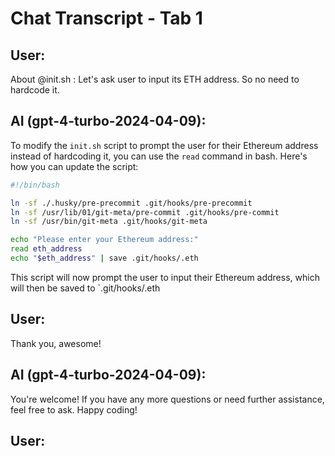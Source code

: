 # Chat Transcript - Tab 1

## User:

About @init.sh :
Let's ask user to input its ETH address. So no need to hardcode it.

## AI (gpt-4-turbo-2024-04-09):

To modify the `init.sh` script to prompt the user for their Ethereum address instead of hardcoding it, you can use the `read` command in bash. Here's how you can update the script:

```shell:init.sh
#!/bin/bash

ln -sf ./.husky/pre-precommit .git/hooks/pre-precommit
ln -sf /usr/lib/01/git-meta/pre-commit .git/hooks/pre-commit
ln -sf /usr/bin/git-meta .git/hooks/git-meta

echo "Please enter your Ethereum address:"
read eth_address
echo "$eth_address" | save .git/hooks/.eth
```

This script will now prompt the user to input their Ethereum address, which will then be saved to `.git/hooks/.eth

## User:

Thank you, awesome!

## AI (gpt-4-turbo-2024-04-09):

You're welcome! If you have any more questions or need further assistance, feel free to ask. Happy coding!

## User:
